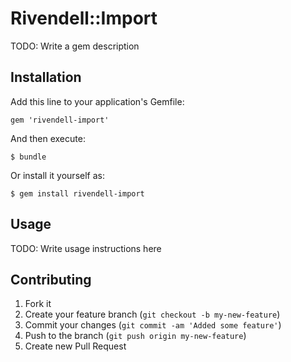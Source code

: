 # Rivendell::Import

TODO: Write a gem description

## Installation

Add this line to your application's Gemfile:

    gem 'rivendell-import'

And then execute:

    $ bundle

Or install it yourself as:

    $ gem install rivendell-import

## Usage

TODO: Write usage instructions here

## Contributing

1. Fork it
2. Create your feature branch (`git checkout -b my-new-feature`)
3. Commit your changes (`git commit -am 'Added some feature'`)
4. Push to the branch (`git push origin my-new-feature`)
5. Create new Pull Request

